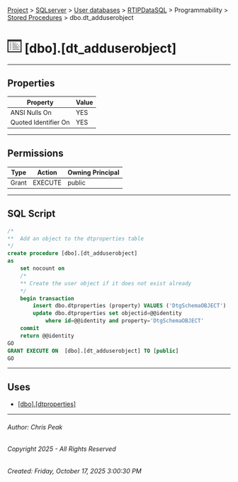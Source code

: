 #### 

[Project](../../../../../index.md) > [SQLserver](../../../../index.md) > [User databases](../../../index.md) > [RTIPDataSQL](../../index.md) > Programmability > [Stored Procedures](Stored_Procedures.md) > dbo.dt_adduserobject

# ![Stored Procedures](../../../../../Images/StoredProcedure32.png) [dbo].[dt_adduserobject]

---

## <a name="#properties"></a>Properties

| Property | Value |
|---|---|
| ANSI Nulls On | YES |
| Quoted Identifier On | YES |


---

## <a name="#permissions"></a>Permissions

| Type | Action | Owning Principal |
|---|---|---|
| Grant | EXECUTE | public |


---

## <a name="#sqlscript"></a>SQL Script

```sql
/*
**	Add an object to the dtproperties table
*/
create procedure [dbo].[dt_adduserobject]
as
	set nocount on
	/*
	** Create the user object if it does not exist already
	*/
	begin transaction
		insert dbo.dtproperties (property) VALUES ('DtgSchemaOBJECT')
		update dbo.dtproperties set objectid=@@identity 
			where id=@@identity and property='DtgSchemaOBJECT'
	commit
	return @@identity
GO
GRANT EXECUTE ON  [dbo].[dt_adduserobject] TO [public]
GO

```


---

## <a name="#uses"></a>Uses

* [[dbo].[dtproperties]](../../Tables/dbo_dtproperties.md)


---

###### Author:  Chris Peak

###### Copyright 2025 - All Rights Reserved

###### Created: Friday, October 17, 2025 3:00:30 PM

